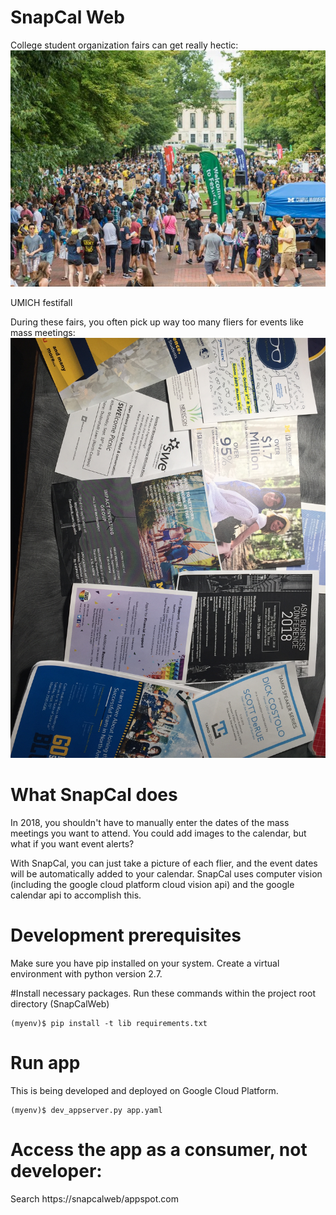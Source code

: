 # SnapCal Web
College student organization fairs can get really hectic:
![alt text][festifall]

[festifall]: https://github.com/rguan72/SnapCal/blob/master/md_images/festifall.jpg
UMICH festifall

During these fairs, you often pick up way too many fliers for events like mass meetings:
![alt text][fliers]

[fliers]: https://github.com/rguan72/SnapCal/blob/master/md_images/IMG_0779.JPG

# What SnapCal does
In 2018, you shouldn't have to manually enter the dates of the mass meetings you want to attend. You could add images to the calendar, but what if you want event alerts?

With SnapCal, you can just take a picture of each flier, and the event dates will be automatically added to your calendar. SnapCal uses computer vision (including the google cloud platform cloud vision api) and the google calendar api to accomplish this.

# Development prerequisites
Make sure you have pip installed on your system.
Create a virtual environment with python version 2.7.


#Install necessary packages.
Run these commands within the project root directory (SnapCalWeb)
```
(myenv)$ pip install -t lib requirements.txt
```
# Run app
This is being developed and deployed on Google Cloud Platform.
```
(myenv)$ dev_appserver.py app.yaml
```
# Access the app as a consumer, not developer:
Search https://snapcalweb/appspot.com
